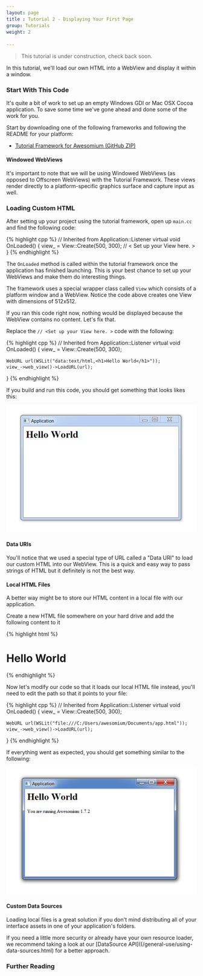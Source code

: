 ```yaml
---
layout: page
title : Tutorial 2 - Displaying Your First Page
group: Tutorials
weight: 2

---
```


> This tutorial is under construction, check back soon.

In this tutorial, we'll load our own HTML into a WebView and display it within a window.

### Start With This Code

It's quite a bit of work to set up an empty Windows GDI or Mac OSX Cocoa application. To save some time we've gone ahead and done some of the work for you.

Start by downloading one of the following frameworks and following the README for your platform:

 * [Tutorial Framework for Awesomium (GitHub ZIP)](https://github.com/awesomium/tutorial-framework/archive/master.zip)

#### Windowed WebViews

It's important to note that we will be using Windowed WebViews (as opposed to Offscreen WebViews) with the Tutorial Framework. These views render directly to a platform-specific graphics surface and capture input as well.

### Loading Custom HTML

After setting up your project using the tutorial framework, open up `main.cc` and find the following code:

{% highlight cpp %}
  // Inherited from Application::Listener
  virtual void OnLoaded() {
    view_ = View::Create(500, 300);
     // < Set up your View here. >
  }
{% endhighlight %}

The `OnLoaded` method is called within the tutorial framework once the application has finished launching. This is your best chance to set up your WebViews and make them do interesting things.

The framework uses a special wrapper class called `View` which consists of a platform window and a WebView. Notice the code above creates one View with dimensions of 512x512.

If you ran this code right now, nothing would be displayed because the WebView contains no content. Let's fix that.

Replace the `// <Set up your View here. >` code with the following:

{% highlight cpp %}
  // Inherited from Application::Listener
  virtual void OnLoaded() {
    view_ = View::Create(500, 300);

    WebURL url(WSLit("data:text/html,<h1>Hello World</h1>"));
    view_->web_view()->LoadURL(url);
  }
{% endhighlight %}

If you build and run this code, you should get something that looks likes this:

![Screenshot 1](/assets/images/tutorial-2/screen-1.png)

#### Data URIs

You'll notice that we used a special type of URL called a "Data URI" to load our custom HTML into our WebView. This is a quick and easy way to pass strings of HTML but it definitely is not the best way.

#### Local HTML Files

A better way might be to store our HTML content in a local file with our application.

Create a new HTML file somewhere on your hard drive and add the following content to it 

{% highlight html %}
<html>
<body>
<h1>Hello World</h1>
<script type="text/javascript">
document.write("You are running Awesomium " + awesomium.version);
</script>
</body>
</html>
{% endhighlight %}

Now let's modify our code so that it loads our local HTML file instead, you'll need to edit the path so that it points to your file:

{% highlight cpp %}
  // Inherited from Application::Listener
  virtual void OnLoaded() {
    view_ = View::Create(500, 300);

    WebURL url(WSLit("file:///C:/Users/awesomium/Documents/app.html"));
    view_->web_view()->LoadURL(url);
  }
{% endhighlight %}

If everything went as expected, you should get something similar to the following:

![Screenshot 2](/assets/images/tutorial-2/screen-2.png)

#### Custom Data Sources

Loading local files is a great solution if you don't mind distributing all of your interface assets in one of your application's folders.

If you need a little more security or already have your own resource loader, we recommend taking a look at our [DataSource API]((/general-use/using-data-sources.html) for a better approach.

### Further Reading

